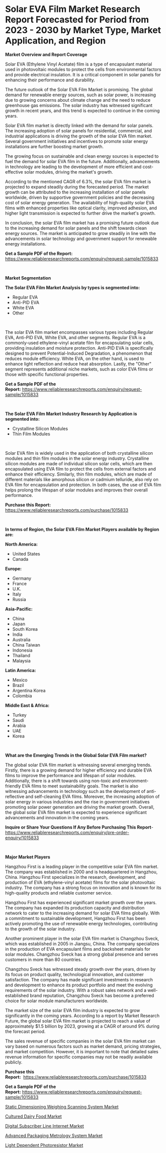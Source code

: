 <p><h1>Solar EVA Film Market Research Report Forecasted for Period from 2023 -  2030 by Market Type, Market Application, and Region</h1></p><p><strong>Market Overview and Report Coverage</strong></p>
<p><p>Solar EVA (Ethylene Vinyl Acetate) film is a type of encapsulant material used in photovoltaic modules to protect the cells from environmental factors and provide electrical insulation. It is a critical component in solar panels for enhancing their performance and durability.</p><p>The future outlook of the Solar EVA Film Market is promising. The global demand for renewable energy sources, such as solar power, is increasing due to growing concerns about climate change and the need to reduce greenhouse gas emissions. The solar industry has witnessed significant growth in recent years, and this trend is expected to continue in the coming years.</p><p>Solar EVA film market is directly linked with the demand for solar panels. The increasing adoption of solar panels for residential, commercial, and industrial applications is driving the growth of the solar EVA film market. Several government initiatives and incentives to promote solar energy installations are further boosting market growth.</p><p>The growing focus on sustainable and clean energy sources is expected to fuel the demand for solar EVA film in the future. Additionally, advancements in technology are leading to the development of more efficient and cost-effective solar modules, driving the market's growth.</p><p>According to the mentioned CAGR of 6.3%, the solar EVA film market is projected to expand steadily during the forecasted period. The market growth can be attributed to the increasing installation of solar panels worldwide, driven by supportive government policies and the decreasing cost of solar energy generation. The availability of high-quality solar EVA films with enhanced properties like optical clarity, improved adhesion, and higher light transmission is expected to further drive the market's growth.</p><p>In conclusion, the solar EVA film market has a promising future outlook due to the increasing demand for solar panels and the shift towards clean energy sources. The market is anticipated to grow steadily in line with the advancements in solar technology and government support for renewable energy installations.</p></p>
<p><strong>Get a Sample PDF of the Report:</strong> <a href="https://www.reliableresearchreports.com/enquiry/request-sample/1015833">https://www.reliableresearchreports.com/enquiry/request-sample/1015833</a></p>
<p>&nbsp;</p>
<p><strong>Market Segmentation</strong></p>
<p><strong>The Solar EVA Film Market Analysis by types is segmented into:</strong></p>
<p><ul><li>Regular EVA</li><li>Anti-PID EVA</li><li>White EVA</li><li>Other</li></ul></p>
<p>&nbsp;</p>
<p><p>The solar EVA film market encompasses various types including Regular EVA, Anti-PID EVA, White EVA, and other segments. Regular EVA is a commonly-used ethylene-vinyl acetate film for encapsulating solar cells, providing insulation and moisture protection. Anti-PID EVA is specifically designed to prevent Potential-Induced Degradation, a phenomenon that reduces module efficiency. White EVA, on the other hand, is used to enhance light reflection and reduce heat absorption. Lastly, the "Other" segment represents additional niche markets, such as color EVA films or those with specific functional properties.</p></p>
<p><strong>Get a Sample PDF of the Report:</strong>&nbsp;<a href="https://www.reliableresearchreports.com/enquiry/request-sample/1015833">https://www.reliableresearchreports.com/enquiry/request-sample/1015833</a></p>
<p>&nbsp;</p>
<p><strong>The Solar EVA Film Market Industry Research by Application is segmented into:</strong></p>
<p><ul><li>Crystalline Silicon Modules</li><li>Thin Film Modules</li></ul></p>
<p>&nbsp;</p>
<p><p>Solar EVA film is widely used in the application of both crystalline silicon modules and thin film modules in the solar energy industry. Crystalline silicon modules are made of individual silicon solar cells, which are then encapsulated using EVA film to protect the cells from external factors and enhance their efficiency. Similarly, thin film modules, which are made of different materials like amorphous silicon or cadmium telluride, also rely on EVA film for encapsulation and protection. In both cases, the use of EVA film helps prolong the lifespan of solar modules and improves their overall performance.</p></p>
<p><strong>Purchase this Report:</strong>&nbsp; <a href="https://www.reliableresearchreports.com/purchase/1015833">https://www.reliableresearchreports.com/purchase/1015833</a></p>
<p>&nbsp;</p>
<p><strong>In terms of Region, the Solar EVA Film Market Players available by Region are:</strong></p>
<p>
    <p> <strong> North America: </strong>
        <ul>
            <li>United States</li>
            <li>Canada</li>
        </ul>
        </p> 
    <p> <strong> Europe: </strong>
        <ul>
            <li>Germany</li>
            <li>France</li>
            <li>U.K.</li>
            <li>Italy</li>
            <li>Russia</li>
        </ul>
        </p> 
    <p> <strong> Asia-Pacific: </strong>
        <ul>
            <li>China</li>
            <li>Japan</li>
            <li>South Korea</li>
            <li>India</li>
            <li>Australia</li>
            <li>China Taiwan</li>
            <li>Indonesia</li>
            <li>Thailand</li>
            <li>Malaysia</li>
        </ul>
        </p> 
    <p> <strong> Latin America: </strong>
        <ul>
            <li>Mexico</li>
            <li>Brazil</li>
            <li>Argentina Korea</li>
            <li>Colombia</li>
        </ul>
        </p> 
    <p> <strong> Middle East & Africa: </strong>
        <ul>
            <li>Turkey</li>
            <li>Saudi</li>
            <li>Arabia</li>
            <li>UAE</li>
            <li>Korea</li>
        </ul>
    </p>
    </p>
<p>&nbsp;</p>
<p><strong>What are the Emerging Trends in the Global Solar EVA Film market?</strong></p>
<p><p>The global solar EVA film market is witnessing several emerging trends. Firstly, there is a growing demand for higher efficiency and durable EVA films to improve the performance and lifespan of solar modules. Additionally, there is a shift towards using non-toxic and environment-friendly EVA films to meet sustainability goals. The market is also witnessing advancements in technology such as the development of anti-reflective and self-cleaning EVA films. Moreover, the increasing adoption of solar energy in various industries and the rise in government initiatives promoting solar power generation are driving the market growth. Overall, the global solar EVA film market is expected to experience significant advancements and innovation in the coming years.</p></p>
<p><strong>Inquire or Share Your Questions If Any Before Purchasing This Report</strong>- <a href="https://www.reliableresearchreports.com/enquiry/pre-order-enquiry/1015833">https://www.reliableresearchreports.com/enquiry/pre-order-enquiry/1015833</a></p>
<p>&nbsp;</p>
<p><strong>Major Market Players</strong></p>
<p><p>Hangzhou First is a leading player in the competitive solar EVA film market. The company was established in 2000 and is headquartered in Hangzhou, China. Hangzhou First specializes in the research, development, and production of EVA (ethylene-vinyl acetate) films for the solar photovoltaic industry. The company has a strong focus on innovation and is known for its high-quality products and reliable customer service.</p><p>Hangzhou First has experienced significant market growth over the years. The company has expanded its production capacity and distribution network to cater to the increasing demand for solar EVA films globally. With a commitment to sustainable development, Hangzhou First has been actively promoting the use of renewable energy technologies, contributing to the growth of the solar industry.</p><p>Another prominent player in the solar EVA film market is Changzhou Sveck, which was established in 2005 in Jiangsu, China. The company specializes in the production of EVA encapsulant films and backsheet materials for solar modules. Changzhou Sveck has a strong global presence and serves customers in more than 80 countries.</p><p>Changzhou Sveck has witnessed steady growth over the years, driven by its focus on product quality, technological innovation, and customer satisfaction. The company has made significant investments in research and development to enhance its product portfolio and meet the evolving requirements of the solar industry. With a robust sales network and a well-established brand reputation, Changzhou Sveck has become a preferred choice for solar module manufacturers worldwide.</p><p>The market size of the solar EVA film industry is expected to grow significantly in the coming years. According to a report by Market Research Future, the global solar EVA film market is projected to reach a value of approximately $1.5 billion by 2023, growing at a CAGR of around 9% during the forecast period.</p><p>The sales revenue of specific companies in the solar EVA film market can vary based on numerous factors such as market demand, pricing strategies, and market competition. However, it is important to note that detailed sales revenue information for specific companies may not be readily available publicly.</p></p>
<p><strong>Purchase this Report:</strong>&nbsp;&nbsp;<a href="https://www.reliableresearchreports.com/purchase/1015833">https://www.reliableresearchreports.com/purchase/1015833</a></p>
<p></p>
<p><strong>Get a Sample PDF of the Report:</strong>&nbsp;<a href="https://www.reliableresearchreports.com/enquiry/request-sample/1015833">https://www.reliableresearchreports.com/enquiry/request-sample/1015833</a></p>
<p><p><a href="https://medium.com/@germanwolff65/static-dimensioning-weighing-scanning-system-market-trends-and-market-analysis-forecasted-for-ece5b0357a17">Static Dimensioning Weighing Scanning System Market</a></p><p><a href="https://medium.com/@cleogerhold/cultured-dairy-food-market-furnishes-information-on-market-share-market-trends-and-market-growth-caf2ced7dc8e">Cultured Dairy Food Market</a></p><p><a href="https://medium.com/@entelabrahimi1961/digital-subscriber-line-internet-market-trends-forecast-and-competitive-analysis-to-2030-2606ccaf2d5c">Digital Subscriber Line Internet Market</a></p><p><a href="https://medium.com/@edenkrajcik/advanced-packaging-metrology-system-market-size-reveals-the-best-marketing-channels-in-global-47463887b923">Advanced Packaging Metrology System Market</a></p><p><a href="https://medium.com/@jasperkuhic2023/light-dependent-photoresistor-market-comprehensive-assessment-by-type-application-and-geography-816ceb292424">Light Dependent Photoresistor Market</a></p></p>